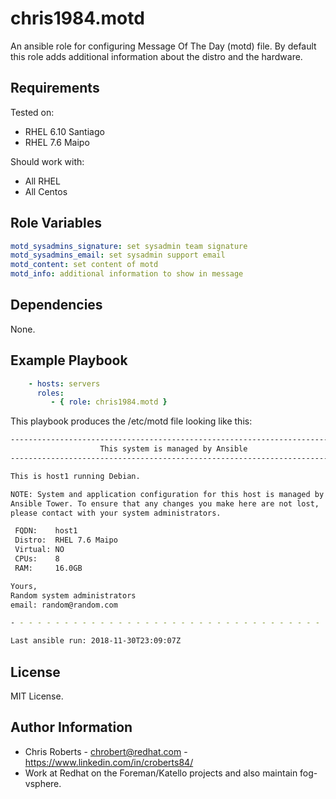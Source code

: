 chris1984.motd
===============

An ansible role for configuring Message Of The Day (motd) file. By default this role adds additional information about the distro and the hardware.

Requirements
------------

Tested on:

- RHEL 6.10 Santiago
- RHEL 7.6 Maipo

Should work with:

- All RHEL
- All Centos

Role Variables
--------------

```yaml
motd_sysadmins_signature: set sysadmin team signature
motd_sysadmins_email: set sysadmin support email
motd_content: set content of motd
motd_info: additional information to show in message
```

Dependencies
------------

None.

Example Playbook
----------------

```yaml
    - hosts: servers
      roles:
         - { role: chris1984.motd }
```

This playbook produces the /etc/motd file looking like this:

```bash
--------------------------------------------------------------------------
                    This system is managed by Ansible
--------------------------------------------------------------------------

This is host1 running Debian.

NOTE: System and application configuration for this host is managed by
Ansible Tower. To ensure that any changes you make here are not lost,
please contact with your system administrators.

 FQDN:    host1
 Distro:  RHEL 7.6 Maipo
 Virtual: NO
 CPUs:    8
 RAM:     16.0GB

Yours,
Random system administrators
email: random@random.com

- - - - - - - - - - - - - - - - - - - - - - - - - - - - - - - - - - - - - -

Last ansible run: 2018-11-30T23:09:07Z
```

License
-------

MIT License.

Author Information
------------------

- Chris Roberts - chrobert@redhat.com - https://www.linkedin.com/in/croberts84/
- Work at Redhat on the Foreman/Katello projects and also maintain fog-vsphere.